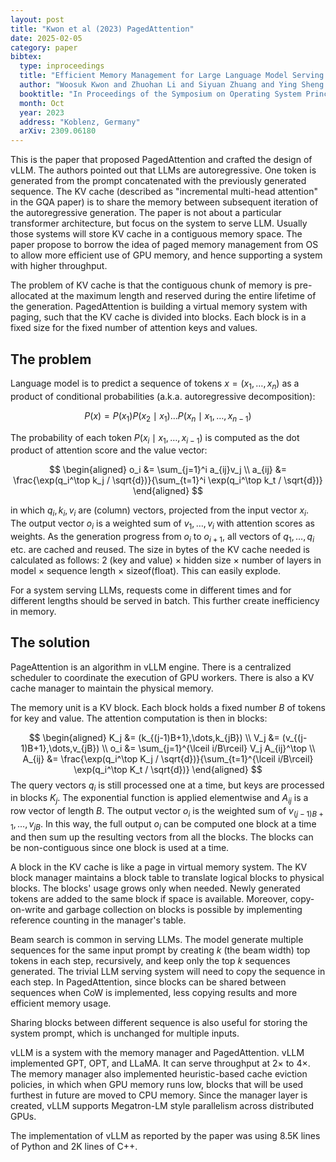 ```yaml
---
layout: post
title: "Kwon et al (2023) PagedAttention"
date: 2025-02-05
category: paper
bibtex:
  type: inproceedings
  title: "Efficient Memory Management for Large Language Model Serving with Paged Attention"
  author: "Woosuk Kwon and Zhuohan Li and Siyuan Zhuang and Ying Sheng and Lianmin Zheng and Cody Hao Yu and Joseph E. Gonzalez and Hao Zhang and Ion Stoica"
  booktitle: "In Proceedings of the Symposium on Operating System Principles (SOSP)"
  month: Oct
  year: 2023
  address: "Koblenz, Germany"
  arXiv: 2309.06180
---
```


This is the paper that proposed PagedAttention and crafted the design of vLLM.
The authors pointed out that LLMs are autoregressive. One token is generated
from the prompt concatenated with the previously generated sequence. The KV
cache (described as "incremental multi-head attention" in the GQA paper) is to
share the memory between subsequent iteration of the autoregressive generation.
The paper is not about a particular transformer architecture, but focus on the
system to serve LLM. Usually those systems will store KV cache in a contiguous
memory space. The paper propose to borrow the idea of paged memory management
from OS to allow more efficient use of GPU memory, and hence supporting a
system with higher throughput.

The problem of KV cache is that the contiguous chunk of memory is pre-allocated
at the maximum length and reserved during the entire lifetime of the generation.
PagedAttention is building a virtual memory system with paging, such that the
KV cache is divided into blocks. Each block is in a fixed size for the fixed
number of attention keys and values.

## The problem

Language model is to predict a sequence of tokens $x=(x_1,\dots,x_n)$ as a
product of conditional probabilities (a.k.a. autoregressive decomposition):

$$
P(x) = P(x_1)P(x_2\mid x_1)\dots P(x_n\mid x_1,\dots, x_{n-1})
$$

The probability of each token $P(x_i\mid x_1,\dots,x_{i-1})$ is computed as the
dot product of attention score and the value vector:

$$
\begin{aligned}
o_i &= \sum_{j=1}^i a_{ij}v_j \\
a_{ij} &= \frac{\exp(q_i^\top k_j / \sqrt{d})}{\sum_{t=1}^i \exp(q_i^\top k_t / \sqrt{d})}
\end{aligned}
$$

in which $q_i,k_i,v_i$ are (column) vectors, projected from the input vector
$x_i$. The output vector $o_i$ is a weighted sum of $v_1,\dots,v_i$ with
attention scores as weights. As the generation progress from $o_i$ to
$o_{i+1}$, all vectors of $q_1,\dots,q_i$ etc. are cached and reused. The size
in bytes of the KV cache needed is calculated as follows: 2 (key and value) ×
hidden size × number of layers in model × sequence length × sizeof(float).
This can easily explode.

For a system serving LLMs, requests come in different times and for different
lengths should be served in batch. This further create inefficiency in memory.

## The solution

PageAttention is an algorithm in vLLM engine. There is a centralized scheduler
to coordinate the execution of GPU workers. There is also a KV cache manager to
maintain the physical memory.

The memory unit is a KV block. Each block holds a fixed number $B$ of tokens
for key and value. The attention computation is then in blocks:

$$
\begin{aligned}
K_j &= (k_{(j-1)B+1},\dots,k_{jB}) \\
V_j &= (v_{(j-1)B+1},\dots,v_{jB}) \\
o_i &= \sum_{j=1}^{\lceil i/B\rceil} V_j A_{ij}^\top \\
A_{ij} &= \frac{\exp(q_i^\top K_j / \sqrt{d})}{\sum_{t=1}^{\lceil i/B\rceil} \exp(q_i^\top K_t / \sqrt{d})}
\end{aligned}
$$
The query vectors $q_i$ is still processed one at a time, but keys are
processed in blocks $K_j$. The exponential function is applied elementwise and
$A_{ij}$ is a row vector of length $B$. The output vector $o_i$ is the weighted
sum of $v_{(j-1)B+1},\dots,v_{jB}$. In this way, the full output $o_i$ can be
computed one block at a time and then sum up the resulting vectors from all the
blocks. The blocks can be non-contiguous since one block is used at a time.

A block in the KV cache is like a page in virtual memory system. The KV block
manager maintains a block table to translate logical blocks to physical blocks.
The blocks' usage grows only when needed. Newly generated tokens are added to
the same block if space is available. Moreover, copy-on-write and garbage
collection on blocks is possible by implementing reference counting in the
manager's table.

Beam search is common in serving LLMs. The model generate multiple sequences
for the same input prompt by creating $k$ (the beam width) top tokens in each
step, recursively, and keep only the top $k$ sequences generated. The trivial
LLM serving system will need to copy the sequence in each step. In
PagedAttention, since blocks can be shared between sequences when CoW is
implemented, less copying results and more efficient memory usage.

Sharing blocks between different sequence is also useful for storing the system
prompt, which is unchanged for multiple inputs.

vLLM is a system with the memory manager and PagedAttention. vLLM implemented
GPT, OPT, and LLaMA. It can serve throughput at 2× to 4×. The memory manager
also implemented heuristic-based cache eviction policies, in which when GPU
memory runs low, blocks that will be used furthest in future are moved to CPU
memory. Since the manager layer is created, vLLM supports Megatron-LM style
parallelism across distributed GPUs.

The implementation of vLLM as reported by the paper was using 8.5K lines of
Python and 2K lines of C++.
